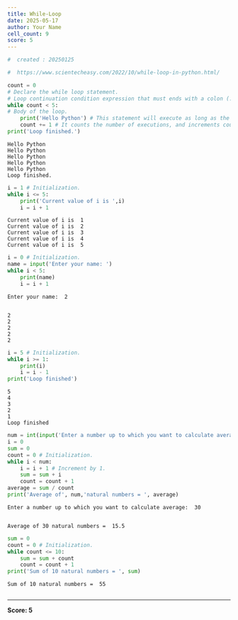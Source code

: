 ```yaml
---
title: While-Loop
date: 2025-05-17
author: Your Name
cell_count: 9
score: 5
---
```


```python
#  created : 20250125
```


```python
#  https://www.scientecheasy.com/2022/10/while-loop-in-python.html/
```


```python
count = 0
# Declare the while loop statement.
# Loop continuation condition expression that must ends with a colon (:).
while count < 5:
# Body of the loop.
    print('Hello Python') # This statement will execute as long as the condition is true.
    count += 1 # It counts the number of executions, and increments count by 1.
print('Loop finished.')
```

    Hello Python
    Hello Python
    Hello Python
    Hello Python
    Hello Python
    Loop finished.



```python
i = 1 # Initialization.
while i <= 5:
    print('Current value of i is ',i)
    i = i + 1
```

    Current value of i is  1
    Current value of i is  2
    Current value of i is  3
    Current value of i is  4
    Current value of i is  5



```python
i = 0 # Initialization.
name = input('Enter your name: ')
while i < 5:
    print(name)
    i = i + 1
```

    Enter your name:  2


    2
    2
    2
    2
    2



```python
i = 5 # Initialization.
while i >= 1:
    print(i)
    i = i - 1 
print('Loop finished')
```

    5
    4
    3
    2
    1
    Loop finished



```python
num = int(input('Enter a number up to which you want to calculate average: '))
i = 0
sum = 0
count = 0 # Initialization.
while i < num:
    i = i + 1 # Increment by 1.
    sum = sum + i
    count = count + 1
average = sum / count
print('Average of', num,'natural numbers = ', average)
```

    Enter a number up to which you want to calculate average:  30


    Average of 30 natural numbers =  15.5



```python
sum = 0
count = 0 # Initialization.
while count <= 10:
    sum = sum + count
    count = count + 1
print('Sum of 10 natural numbers = ', sum)
```

    Sum of 10 natural numbers =  55



```python

```


---
**Score: 5**